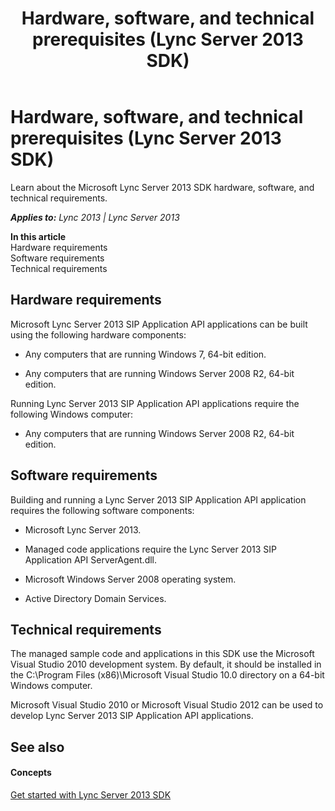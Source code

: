 ﻿---
title: Hardware, software, and technical prerequisites (Lync Server 2013 SDK)
TOCTitle: Hardware, software, and technical prerequisites
ms:assetid: ec268f8b-2f32-4acc-9c75-9c448c24f83e
ms:mtpsurl: https://msdn.microsoft.com/en-us/library/Dn439060(v=office.15)
ms:contentKeyID: 57096317
ms.date: 07/24/2014
mtps_version: v=office.15
---

# Hardware, software, and technical prerequisites (Lync Server 2013 SDK)

Learn about the Microsoft Lync Server 2013 SDK hardware, software, and technical requirements.


_**Applies to:** Lync 2013 | Lync Server 2013_

**In this article**  
Hardware requirements  
Software requirements  
Technical requirements  

## Hardware requirements

Microsoft Lync Server 2013 SIP Application API applications can be built using the following hardware components:

  - Any computers that are running Windows 7, 64-bit edition.

  - Any computers that are running Windows Server 2008 R2, 64-bit edition.

Running Lync Server 2013 SIP Application API applications require the following Windows computer:

  - Any computers that are running Windows Server 2008 R2, 64-bit edition.

## Software requirements

Building and running a Lync Server 2013 SIP Application API application requires the following software components:

  - Microsoft Lync Server 2013.

  - Managed code applications require the Lync Server 2013 SIP Application API ServerAgent.dll.

  - Microsoft Windows Server 2008 operating system.

  - Active Directory Domain Services.

## Technical requirements

The managed sample code and applications in this SDK use the Microsoft Visual Studio 2010 development system. By default, it should be installed in the C:\\Program Files (x86)\\Microsoft Visual Studio 10.0 directory on a 64-bit Windows computer.

Microsoft Visual Studio 2010 or Microsoft Visual Studio 2012 can be used to develop Lync Server 2013 SIP Application API applications.

## See also

#### Concepts

[Get started with Lync Server 2013 SDK](get-started-with-lync-server-2013-sdk.md)

